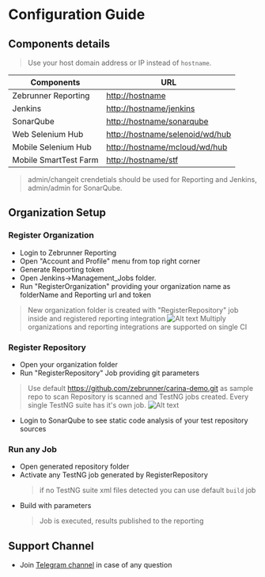 # Configuration Guide

## Components details
  > Use your host domain address or IP instead of `hostname`.

| Components            | URL                                                                |
|---------------------  |------------------------------------------------------------------- |
| Zebrunner Reporting   | [http://hostname](http://hostname)                                 |
| Jenkins               | [http://hostname/jenkins](http://hostname/jenkins)                 |
| SonarQube             | [http://hostname/sonarqube](http://hostname/sonarqube)             |
| Web Selenium Hub      | [http://hostname/selenoid/wd/hub](http://hostname/selenoid/wd/hub) |
| Mobile Selenium Hub   | [http://hostname/mcloud/wd/hub](http://hostname/mcloud/wd/hub)     |
| Mobile SmartTest Farm | [http://hostname/stf](http://hostname/stf)                         |

> admin/changeit crendetials should be used for Reporting and Jenkins, admin/admin for SonarQube.
   
## Organization Setup        
### Register Organization
  
  * Login to Zebrunner Reporting
  * Open "Account and Profile" menu from top right corner
  * Generate Reporting token
  * Open Jenkins->Management_Jobs folder.
  * Run "RegisterOrganization" providing your organization name as folderName and Reporting url and token
  > New organization folder is created with "RegisterRepository" job inside and registered reporting integration
  ![Alt text](https://github.com/zebrunner/zebrunner/blob/develop/docs/img/Organization.png?raw=true "Organization")
  > Multiply organizations and reporting integrations are supported on single CI

### Register Repository
  * Open your organization folder
  * Run "RegisterRepository" Job providing git parameters
  > Use default https://github.com/zebrunner/carina-demo.git as sample repo to scan
  > Repository is scanned and TestNG jobs created. Every single TestNG suite has it's own job.
  ![Alt text](https://github.com/qaprosoft/qps-infra/blob/develop/docs/img/Repository.png?raw=true "Repository")
  * Login to SonarQube to see static code analysis of your test repository sources

### Run any Job
  * Open generated repository folder
  * Activate any TestNG job generated by RegisterRepository
    > if no TestNG suite xml files detected you can use default `build` job
  * Build with parameters
    > Job is executed, results published to the reporting

## Support Channel

  * Join [Telegram channel](https://t.me/zebrunner) in case of any question
